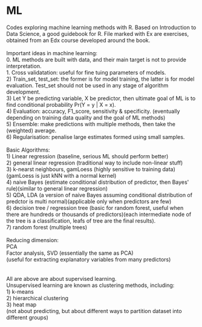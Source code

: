 # ML
Codes exploring machine learning methods with R. Based on Introduction to Data Science, a good guidebook for R. File marked with Ex are exercises, obtained from an Edx course developed around the book. <br/>
<br/>
Important ideas in machine learning: <br/>
    0. ML methods are built with data, and their main target is not to provide interpretation. <br/>
    1. Cross validatation: useful for fine tuing parameters of models. <br/>
    2) Train_set, test_set: the former is for model training, the latter is for model evaluation. Test_set should not be used in any stage of algorithm development. <br/>
    3) Let Y be predicting variable, X be predictor, then ultimate goal of ML is to find conditional probability Pr(Y = y | X = x). <br/>
    4) Evaluation: accuracy, F1_score, sensitivity & specificity. (eventually depending on training data quality and the goal of ML methods) <br/>
    5) Ensemble: make predictions with multiple methods, then take the (weighted) average. <br/>
    6) Regularisation: penalise large estimates formed using small samples. <br/>
<br/>
Basic Algorithms: <br/>
    1) Linear regression (baseline, serious ML should perform better) <br/>
    2) general linear regression (traditional way to include non-linear stuff) <br/>
    3) k-nearst neighbours, gamLoess (highly sensitive to training data)(gamLoess is just kNN with a normal kernel) <br/>
    4) naive Bayes (estimate conditional distribution of predictor, then Bayes' rule)(similar to general linear regression) <br/>
    5) QDA, LDA (a version of naive Bayes assuming conditional distribution of predctor is multi normal)(applicable only when predictors are few) <br/>
    6) decision tree / regression tree (basic for random forest, useful when there are hundreds or thousands of predictors)(each intermediate node of the tree is a classification, leafs of tree are the final results). <br/>
    7) random forest (multiple trees) <br/>
<br/>
Reducing dimension: <br/>
PCA <br/>
Factor analysis, SVD (essentially the same as PCA) <br/>
(useful for extracting explanatory variables from many predictors) <br/>
<br/>
<br/>
All are above are about supervised learning. <br/>
Unsupervised learning are known as clustering methods, including: <br/>
    1) k-means <br/>
    2) hierarchical clustering <br/>
    3) heat map <br/>
(not about predicting, but about different ways to partition dataset into different groups)



